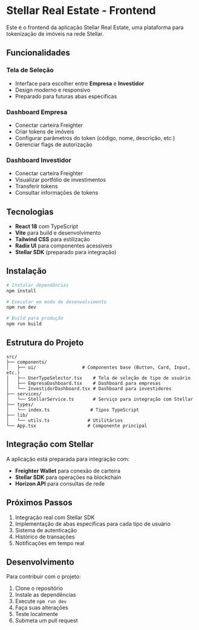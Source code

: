 # Stellar Real Estate - Frontend

Este é o frontend da aplicação Stellar Real Estate, uma plataforma para tokenização de imóveis na rede Stellar.

## Funcionalidades

### Tela de Seleção
- Interface para escolher entre **Empresa** e **Investidor**
- Design moderno e responsivo
- Preparado para futuras abas específicas

### Dashboard Empresa
- Conectar carteira Freighter
- Criar tokens de imóveis
- Configurar parâmetros do token (código, nome, descrição, etc.)
- Gerenciar flags de autorização

### Dashboard Investidor
- Conectar carteira Freighter
- Visualizar portfólio de investimentos
- Transferir tokens
- Consultar informações de tokens

## Tecnologias

- **React 18** com TypeScript
- **Vite** para build e desenvolvimento
- **Tailwind CSS** para estilização
- **Radix UI** para componentes acessíveis
- **Stellar SDK** (preparado para integração)

## Instalação

```bash
# Instalar dependências
npm install

# Executar em modo de desenvolvimento
npm run dev

# Build para produção
npm run build
```

## Estrutura do Projeto

```
src/
├── components/
│   ├── ui/                 # Componentes base (Button, Card, Input, etc.)
│   ├── UserTypeSelector.tsx    # Tela de seleção de tipo de usuário
│   ├── EmpresaDashboard.tsx    # Dashboard para empresas
│   └── InvestidorDashboard.tsx # Dashboard para investidores
├── services/
│   └── StellarService.ts       # Serviço para integração com Stellar
├── types/
│   └── index.ts               # Tipos TypeScript
├── lib/
│   └── utils.ts              # Utilitários
└── App.tsx                   # Componente principal
```

## Integração com Stellar

A aplicação está preparada para integração com:
- **Freighter Wallet** para conexão de carteira
- **Stellar SDK** para operações na blockchain
- **Horizon API** para consultas de rede

## Próximos Passos

1. Integração real com Stellar SDK
2. Implementação de abas específicas para cada tipo de usuário
3. Sistema de autenticação
4. Histórico de transações
5. Notificações em tempo real

## Desenvolvimento

Para contribuir com o projeto:

1. Clone o repositório
2. Instale as dependências
3. Execute `npm run dev`
4. Faça suas alterações
5. Teste localmente
6. Submeta um pull request